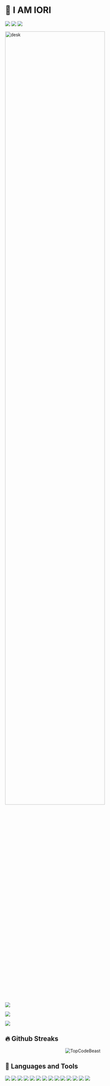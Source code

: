 # 📛 I AM IORI

[![](https://img.shields.io/badge/-Twitter-000?style=flat&logo=twitter)](https://twitter.com/iori_eth)
[![](https://img.shields.io/badge/-Twitter-000?style=flat&logo=twitter)](https://twitter.com/iori_sf)
[![](https://img.shields.io/badge/-Zenn-000?style=flat&logo=zenn)](https://zenn.dev/ioridev)


<!--画像-->
<img src="https://pbs.twimg.com/media/GWwsqj6a0AAWPK7?format=jpg&name=large" alt="desk" width="80%" height="80%" />

[![](https://github-readme-stats.vercel.app/api/pin?username=ioridev&theme=solarized-dark&repo=flutter_screentime)](https://github.com/ioridev/flutter_screentime)

[![](https://github-readme-stats.vercel.app/api/pin?username=ioridev&theme=solarized-dark&repo=Precision-Fighting-Board)](https://github.com/ioridev/Precision-Fighting-Board)  
  
[![](https://github-readme-stats.vercel.app/api/pin?username=ioridev&theme=solarized-dark&repo=LiDAR-Depth-Map-Capture-for-iOS)](https://github.com/ioridev/LiDAR-Depth-Map-Capture-for-iOS)


## 🔥 Github Streaks 
<p align="center"><img src="https://github-readme-streak-stats.herokuapp.com/?user=ioridev&theme=black-ice&hide_border=true&stroke=0000&background=0D1117&ring=e05397&fire=e05397&currStreakLabel=e05397" alt="TopCodeBeast" /></p>


## 🧰  Languages and Tools
[![](https://img.shields.io/badge/-Flutter-000?style=flat&logo=flutter)]()
[![](https://img.shields.io/badge/-Dart-000?style=flat&logo=dart)]()
[![](https://img.shields.io/badge/-TypeScript-000?style=flat&logo=TypeScript)]()
[![](https://img.shields.io/badge/-Go-000?style=flat&logo=go)]()
[![](https://img.shields.io/badge/-Docker-000?style=flat&logo=docker)]()
[![](https://img.shields.io/badge/-GCP-000?style=flat&logo=google-cloud)]()
[![](https://img.shields.io/badge/-Firebase-000?style=flat&logo=firebase)]()
[![](https://img.shields.io/badge/-GitHub_Actions-000?style=flat&logo=github-actions)]()
[![](https://img.shields.io/badge/-Ubuntu-000?style=flat&logo=ubuntu)]()
[![](https://img.shields.io/badge/-ArchLinux-000?style=flat&logo=ArchLinux)]()
[![](https://img.shields.io/badge/-MicrosoftAzure-000?style=flat&logo=microsoftazure)]()
[![](https://img.shields.io/badge/-Android-000?style=flat&logo=Android)]()
[![](https://img.shields.io/badge/-iPhone-000?style=flat&logo=ios)]()
[![](https://img.shields.io/badge/-WebAssembly-000?style=flat&logo=WebAssembly)]()
